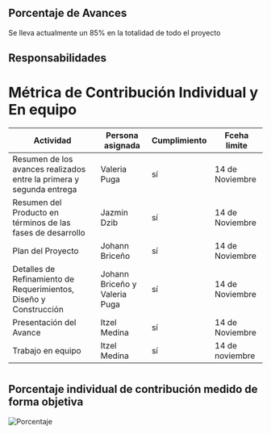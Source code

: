 ## Porcentaje de Avances

Se lleva actualmente un 85% en la totalidad de todo el proyecto

## Responsabilidades
# Métrica de Contribución Individual y En equipo

| Actividad | Persona asignada | Cumplimiento | Fceha limite | 
| ------ | ----- | ------------- | --------------------- |
| Resumen de los avances realizados entre la primera y segunda entrega | Valeria Puga | sí| 14 de Noviembre |
| Resumen del Producto en términos de las fases de desarrollo | Jazmin Dzib | sí | 14 de Noviembre | 
| Plan del Proyecto |  Johann Briceño | sí | 14 de Noviembre | 
| Detalles de Refinamiento de Requerimientos, Diseño y Construcción |  Johann Briceño y Valeria Puga | sí | 14 de Noviembre | 
| Presentación del Avance | Itzel Medina | sí | 14 de Noviembre | 
| Trabajo en equipo | Itzel Medina | sí | 14 de noviembre |

#
#
##  Porcentaje individual de contribución medido de forma objetiva 
![Porcentaje](https://user-images.githubusercontent.com/112908528/201228500-5f0e3ab9-bbad-4820-abf2-de7765d75a4d.jpg)

